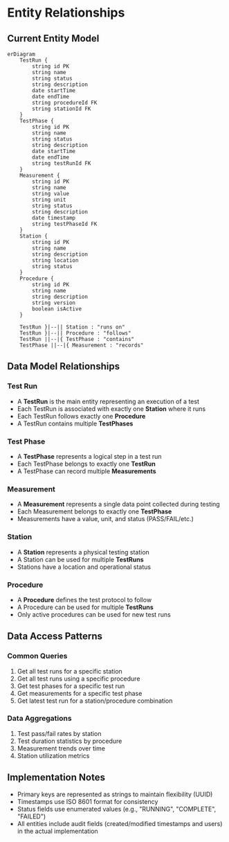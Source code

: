 # Entity Relationships

## Current Entity Model

```mermaid
erDiagram
    TestRun {
        string id PK
        string name
        string status
        string description
        date startTime
        date endTime
        string procedureId FK
        string stationId FK
    }
    TestPhase {
        string id PK
        string name
        string status
        string description
        date startTime
        date endTime
        string testRunId FK
    }
    Measurement {
        string id PK
        string name
        string value
        string unit
        string status
        string description
        date timestamp
        string testPhaseId FK
    }
    Station {
        string id PK
        string name
        string description
        string location
        string status
    }
    Procedure {
        string id PK
        string name
        string description
        string version
        boolean isActive
    }

    TestRun }|--|| Station : "runs on"
    TestRun }|--|| Procedure : "follows"
    TestRun ||--|{ TestPhase : "contains"
    TestPhase ||--|{ Measurement : "records"
```

## Data Model Relationships

### Test Run
- A **TestRun** is the main entity representing an execution of a test
- Each TestRun is associated with exactly one **Station** where it runs
- Each TestRun follows exactly one **Procedure**
- A TestRun contains multiple **TestPhases**

### Test Phase
- A **TestPhase** represents a logical step in a test run
- Each TestPhase belongs to exactly one **TestRun**
- A TestPhase can record multiple **Measurements**

### Measurement
- A **Measurement** represents a single data point collected during testing
- Each Measurement belongs to exactly one **TestPhase**
- Measurements have a value, unit, and status (PASS/FAIL/etc.)

### Station
- A **Station** represents a physical testing station
- A Station can be used for multiple **TestRuns**
- Stations have a location and operational status

### Procedure
- A **Procedure** defines the test protocol to follow
- A Procedure can be used for multiple **TestRuns**
- Only active procedures can be used for new test runs

## Data Access Patterns

### Common Queries
1. Get all test runs for a specific station
2. Get all test runs using a specific procedure
3. Get test phases for a specific test run
4. Get measurements for a specific test phase
5. Get latest test run for a station/procedure combination

### Data Aggregations
1. Test pass/fail rates by station
2. Test duration statistics by procedure
3. Measurement trends over time
4. Station utilization metrics

## Implementation Notes

- Primary keys are represented as strings to maintain flexibility (UUID)
- Timestamps use ISO 8601 format for consistency
- Status fields use enumerated values (e.g., "RUNNING", "COMPLETE", "FAILED")
- All entities include audit fields (created/modified timestamps and users) in the actual implementation 
